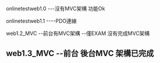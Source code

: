 onlinetestweb1.0
---沒有MVC架構 功能Ok

onlinetestweb1.1
----PDO連線


web1.2_MVC
--前台有MVC架構
--僅EXAM 沒有完成MVC架構


web1.3_MVC
--前台 後台MVC 架構已完成
--

